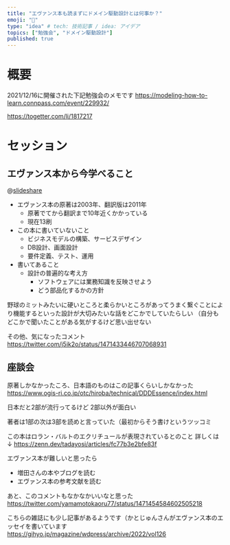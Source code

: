 ```yaml
---
title: "エヴァンス本も読まずにドメイン駆動設計とは何事か？"
emoji: "🦔"
type: "idea" # tech: 技術記事 / idea: アイデア
topics: ["勉強会", "ドメイン駆動設計"]
published: true
---
```

# 概要

2021/12/16に開催された下記勉強会のメモです
https://modeling-how-to-learn.connpass.com/event/229932/

https://togetter.com/li/1817217

# セッション

## エヴァンス本から今学べること

@[slideshare](2zFc0wce8BRtN7)

- エヴァンス本の原著は2003年、翻訳版は2011年
  - 原著でてから翻訳まで10年近くかかっている
  - 現在13刷
- この本に書いていないこと
  - ビジネスモデルの構築、サービスデザイン
  - DB設計、画面設計
  - 要件定義、テスト、運用
- 書いてあること
  - 設計の普遍的な考え方
    - ソフトウェアには業務知識を反映させよう
    - どう部品化するかの方針

野球のミットみたいに硬いところと柔らかいところがあってうまく繋ぐことにより機能するといった設計が大切みたいな話をどこかでしていたらしい
（自分もどこかで聞いたことがある気がするけど思い出せない

その他、気になったコメント
https://twitter.com/j5ik2o/status/1471433446707068931

## 座談会

原著しかなかったころ、日本語のものはこの記事くらいしかなかった
https://www.ogis-ri.co.jp/otc/hiroba/technical/DDDEssence/index.html

日本だと2部が流行ってるけど
2部以外が面白い

著者は1部の次は3部を読めと言っていた（最初からそう書けというツッコミ

この本はロラン・バルトのエクリチュールが表現されているとのこと
詳しくは↓
https://zenn.dev/tadayosi/articles/fc77b3e2bfe83f

エヴァンス本が難しいと思ったら
- 増田さんの本やブログを読む
- エヴァンス本の参考文献を読む

あと、このコメントもなかなかいいなと思った
https://twitter.com/yamamotokaoru77/status/1471454584602505218

こちらの雑誌にも少し記事があるようです（かとじゅんさんがエヴァンス本のエッセイを書いています
https://gihyo.jp/magazine/wdpress/archive/2022/vol126
